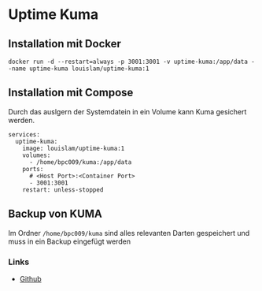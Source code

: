 # Uptime Kuma

## Installation mit Docker
```
docker run -d --restart=always -p 3001:3001 -v uptime-kuma:/app/data --name uptime-kuma louislam/uptime-kuma:1
```

## Installation mit Compose
Durch das auslgern der Systemdatein in ein Volume kann Kuma gesichert werden.
```
services:
  uptime-kuma:
    image: louislam/uptime-kuma:1
    volumes:
      - /home/bpc009/kuma:/app/data
    ports:
      # <Host Port>:<Container Port>
      - 3001:3001
    restart: unless-stopped
```
## Backup von KUMA
Im Ordner ```/home/bpc009/kuma``` sind alles relevanten Darten gespeichert und muss in ein Backup eingefügt werden

### Links
+ [Github](https://github.com/louislam/uptime-kuma)
